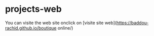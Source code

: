 # projects-web
You can visite the web site onclick on 
[visite site web](https://baddou-rachid.github.io/boutique online/)
